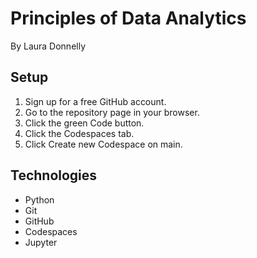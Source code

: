 # Principles of Data Analytics

By Laura Donnelly

## Setup

1. Sign up for a free GitHub account.
2. Go to the repository page in your browser.
3. Click the green Code button.
4. Click the Codespaces tab.
5. Click Create new Codespace on main. 

## Technologies

- Python
- Git
- GitHub
- Codespaces
- Jupyter
